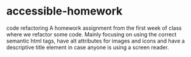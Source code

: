 # accessible-homework
code refactoring
A homework assignment from the first week of class where we refactor some code. Mainly focusing on using the correct semantic html tags, have alt attributes for images and icons and have a descriptive title element in case anyone is using a screen reader.